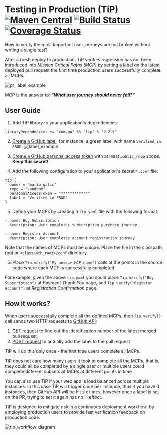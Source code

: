 # Testing in Production (TiP) [![Maven Central](https://img.shields.io/maven-central/v/com.gu/tip_2.12.svg?label=latest%20release%20for%202.12)](https://maven-badges.herokuapp.com/maven-central/com.gu/tip_2.12) [![Build Status](https://travis-ci.org/guardian/tip.svg?branch=master)](https://travis-ci.org/guardian/tip) [![Coverage Status](https://coveralls.io/repos/github/guardian/tip/badge.svg?branch=enable-coveralls)](https://coveralls.io/github/guardian/tip?branch=enable-coveralls)

How to verify the most important user journeys are not broken without writing a single test?

After a fresh deploy to production, TiP verifies regression has not been introduced into _Mission Critical Paths (MCP)_ by setting a label on the latest
deployed pull request the first time production users successfully complete all MCPs.

![pr_label_example](https://cloud.githubusercontent.com/assets/13835317/24607798/534dbcfe-186b-11e7-836b-4d9a7dcae7d3.png)

MCP is the answer to: _**"What user journey should never fail?"**_

## User Guide

1. Add TiP library to your application's dependencies:
```
libraryDependencies += "com.gu" %% "tip" % "0.2.0"
```
    
2. [Create a GitHub label](https://help.github.com/articles/creating-and-editing-labels-for-issues-and-pull-requests/), for instance, a green label with name `Verified in PROD`:
![label_example](https://cloud.githubusercontent.com/assets/13835317/24609160/a1332296-1871-11e7-8bc7-e325c0be7b93.png)
    
3. [Create a GitHub personal access token](https://help.github.com/articles/creating-a-personal-access-token-for-the-command-line/) with at least `public_repo` scope. **Keep this secret!**
    
4. Add the following configuration to your application's secret `*.conf` file:
```
tip {
  owner = "mario-galic"
  repo = "sandbox"
  personalAccessToken = "************"
  label = "Verified in PROD"
}
``` 

5. Define your MCPs by creating a `tip.yaml` file with the following format:
```
- name: Buy Subscription
  description: User completes subscription purchase journey

- name: Register Account
  description: User completes account registration journey
```

Note that the names of MCPs must be unique. Place the file in the classpath root or `<classpath_root>/conf` directory.

5. Place `Tip.verify("My_unique_MCP_name")` calls at the points in the source code where each MCP is successfully completed. 

For example, given the above `tip.yaml` you could place `Tip.verify("Buy Subscription")` at _Payment Thank You_ page, and `Tip.verify("Register Account")` at _Registration Confirmation_ page.

## How it works?

When users successfully complete all the defined MCPs, then `Tip.verify()` call sends two HTTP requests to [GitHub API](https://developer.github.com/v3/):

  1. [GET request](https://developer.github.com/v3/repos/commits/#get-a-single-commit) to find out the identification number of the latest merged pull request,
  1. [POST request](https://developer.github.com/v3/issues/labels/#add-labels-to-an-issue) to actually add the label to the pull request
  
TiP will do this only once - the first time users complete all MCPs. 

TiP does not care how many users it took to complete all the MCPs, that is, they could all be completed by a single user or multiple users could complete different subsets of MCPs at different points in time.

You can also use TiP if your web app is load balanced across multiple instances. In this case TiP will 
trigger once per instance, thus if you have 3 instances, then GitHub API will be hit six times, however 
once a label is set on the PR, trying to set it again has no ill effect.

TiP is designed to mitigate risk in a continuous deployment workflow, by employing production users to provide fast verification feedback on production code.

![tip_workflow_diagram](https://cloud.githubusercontent.com/assets/13835317/24617884/2a5eee18-188d-11e7-94d9-bc6ff694ff91.jpg)
    


